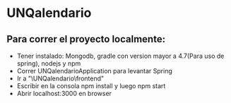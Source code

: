 # UNQalendario

## Para correr el proyecto localmente:
- Tener instalado: Mongodb, gradle con version mayor a 4.7(Para uso de spring), nodejs y npm
- Correr UNQalendarioApplication para levantar Spring
- Ir a "\UNQalendario\frontend"
- Escribir en la consola npm install y luego npm start
- Abrir localhost:3000 en browser